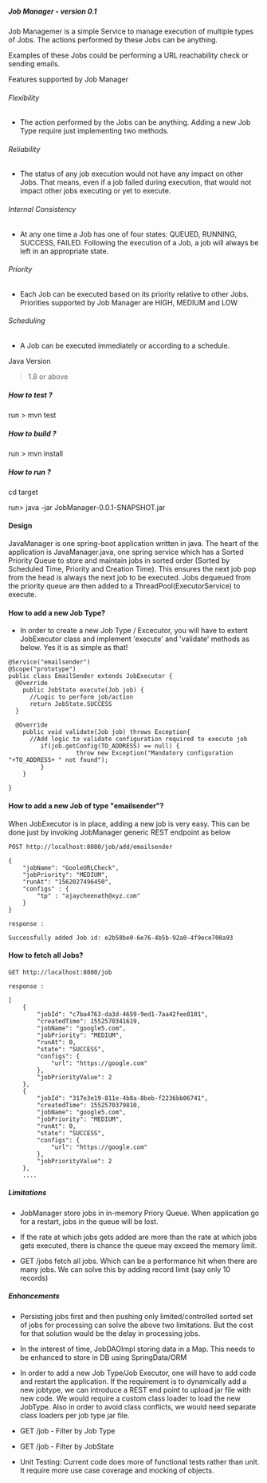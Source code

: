 ##### Job Manager - version 0.1
Job Managemer is a simple Service to manage
execution of multiple types of Jobs. The actions performed by these Jobs can be anything.

Examples of these Jobs could be performing a URL reachability check or sending emails.

Features supported by Job Manager

###### Flexibility

- The action performed by the Jobs can be anything. Adding a new Job Type require just implementing two methods.

###### Reliability

- The status of any job execution would not have any impact on other Jobs. That means, even if a job failed during execution, that would not impact other jobs executing or yet to execute.

###### Internal Consistency
- At any one time a Job has one of four states: QUEUED, RUNNING, SUCCESS, FAILED. Following
the execution of a Job, a job will always be left in an appropriate state.

###### Priority
- Each Job can be executed based on its priority relative to other Jobs. Priorities supported by Job Manager are HIGH, MEDIUM and LOW

###### Scheduling

- A Job can be executed immediately or according to a schedule.

Java Version
> 1.8 or above

##### How to test ?
run > mvn test

##### How to build ?
run > mvn install

##### How to run ?

cd target

run> java -jar JobManager-0.0.1-SNAPSHOT.jar

#### Design

JavaManager is one spring-boot application written in java. The heart of the application is JavaManager.java, one spring service which has a Sorted Priority Queue to store and maintain jobs in sorted order (Sorted by Scheduled Time, Priority and Creation Time). This ensures the next job pop from the head is always the next job to be executed. Jobs dequeued from the priority queue are then added to a ThreadPool(ExecutorService) to execute.


#### How to add a new Job Type?
-  In order to create a new Job Type / Excecutor, you will have to extent JobExecutor class and implement 'execute' and 'validate' methods as below. Yes it is as simple as that!


```
@Service("emailsender")
@Scope("prototype")
public class EmailSender extends JobExecutor {
  @Override
	public JobState execute(Job job) {
      //Logic to perform job/action
      return JobState.SUCCESS
  }

  @Override
	public void validate(Job job) throws Exception{
      //Add logic to validate configuration required to execute job
		 if(job.getConfig(TO_ADDRESS) == null) {
			       throw new Exception("Mandatory configuration "+TO_ADDRESS+ " not found");
         }
	}

}

```

#### How to add a new Job of type "emailsender"?
When JobExecutor is in place, adding a new job is very easy. This can be done just by invoking JobManager generic REST endpoint as below

```
POST http://localhost:8080/job/add/emailsender

{
	"jobName": "GooleURLCheck",
	"jobPriority": "MEDIUM",
	"runAt": "1562027496450",
	"configs" : {
		"tp" : "ajaycheenath@xyz.com"
	}
}

response :

Successfully added Job id: e2b58be0-6e76-4b5b-92a0-4f9ece700a93

```

#### How to fetch all Jobs?
```
GET http://localhost:8080/job

response :

[
    {
        "jobId": "c7ba4763-da3d-4659-9ed1-7aa42fee8101",
        "createdTime": 1552570341619,
        "jobName": "google5.com",
        "jobPriority": "MEDIUM",
        "runAt": 0,
        "state": "SUCCESS",
        "configs": {
            "url": "https://google.com"
        },
        "jobPriorityValue": 2
    },
    {
        "jobId": "317e3e19-811e-4b8a-8beb-f2236bb06741",
        "createdTime": 1552570379810,
        "jobName": "google5.com",
        "jobPriority": "MEDIUM",
        "runAt": 0,
        "state": "SUCCESS",
        "configs": {
            "url": "https://google.com"
        },
        "jobPriorityValue": 2
    },
    ....
```

##### Limitations

- JobManager store jobs in in-memory Priory Queue. When application go for a restart, jobs in the queue will be lost.

- If the rate at which jobs gets added are more than the rate at which jobs gets executed, there is chance the queue may exceed the memory limit.

- GET /jobs fetch all jobs. Which can be a performance hit when there are many jobs. We can solve this by adding record limit (say only 10 records)

##### Enhancements

- Persisting jobs first and then pushing only limited/controlled sorted set of jobs for processing can solve the above two limitations. But the cost for that solution would be the delay in processing jobs.

- In the interest of time, JobDAOImpl storing data in a Map. This needs to be enhanced to store in DB using SpringData/ORM

- In order to add a new Job Type/Job Executor, one will have to add code and restart the application. If the requirement is to dynamically add a new jobtype, we can introduce a REST end point to upload jar file with new code. We would require a custom class loader to load the new JobType. Also in order to avoid class conflicts, we would need separate class loaders per job type jar file.

- GET /job - Filter by Job Type
- GET /job - Filter by JobState

- Unit Testing: Current code does more of functional tests rather than unit. It require more use case coverage and mocking of objects.
